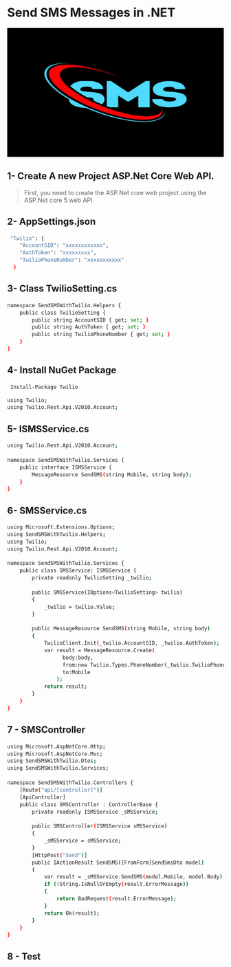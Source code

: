 # Send SMS  Messages in .NET

<img src="Help/SMS.jpg" style="width:100%;height:300px"/>

## 1- Create A new Project ASP.Net Core Web API.
> First, you need to create the ASP.Net core web project using the ASP.Net core 5 web API

## 2- AppSettings.json
```bash
 "Twilio": {
    "AccountSID": "xxxxxxxxxxxx",
    "AuthToken": "xxxxxxxxx",
    "TwilioPhoneNumber": "xxxxxxxxxxx"
  }

```
## 3- Class TwilioSetting.cs
```bash
namespace SendSMSWithTwilio.Helpers {
    public class TwilioSetting {
        public string AccountSID { get; set; }
        public string AuthToken { get; set; }
        public string TwilioPhoneNumber { get; set; }
    }
}

```
## 4- Install NuGet Package
```bash
 Install-Package Twilio
```
```bash
using Twilio;
using Twilio.Rest.Api.V2010.Account;
```
## 5- ISMSService.cs
```bash
using Twilio.Rest.Api.V2010.Account;

namespace SendSMSWithTwilio.Services {
    public interface ISMSService {
        MessageResource SendSMS(string Mobile, string body);
    }
}

```
## 6- SMSService.cs
```bash
using Microsoft.Extensions.Options;
using SendSMSWithTwilio.Helpers;
using Twilio;
using Twilio.Rest.Api.V2010.Account;

namespace SendSMSWithTwilio.Services {
    public class SMSService: ISMSService {
        private readonly TwilioSetting _twilio;

        public SMSService(IOptions<TwilioSetting> twilio)
        {
            _twilio = twilio.Value;
        }

        public MessageResource SendSMS(string Mobile, string body)
        {
            TwilioClient.Init(_twilio.AccountSID, _twilio.AuthToken);
            var result = MessageResource.Create(
                  body:body,
                  from:new Twilio.Types.PhoneNumber(_twilio.TwilioPhoneNumber),
                  to:Mobile
                );
            return result;
        }
    }
}

```
## 7 - SMSController 
```bash
using Microsoft.AspNetCore.Http;
using Microsoft.AspNetCore.Mvc;
using SendSMSWithTwilio.Dtos;
using SendSMSWithTwilio.Services;

namespace SendSMSWithTwilio.Controllers {
    [Route("api/[controller]")]
    [ApiController]
    public class SMSController : ControllerBase {
        private readonly ISMSService _sMSService;

        public SMSController(ISMSService sMSService)
        {
            _sMSService = sMSService;
        }
        [HttpPost("Send")]
        public IActionResult SendSMS([FromForm]SendSmsDto model)
        {
            var result = _sMSService.SendSMS(model.Mobile, model.Body);
            if (!String.IsNullOrEmpty(result.ErrorMessage))
            {
                return BadRequest(result.ErrorMessage);
            }
            return Ok(result);
        }
    }
}

```
## 8 - Test 

